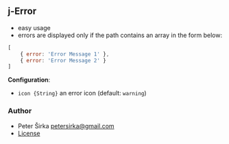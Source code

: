 ## j-Error

- easy usage
- errors are displayed only if the path contains an array in the form below:

```js
[
	{ error: 'Error Message 1' },
	{ error: 'Error Message 2' }
]
```

__Configuration__:
- `icon {String}` an error icon (default: `warning`)

### Author

- Peter Širka <petersirka@gmail.com>
- [License](https://www.totaljs.com/license/)
